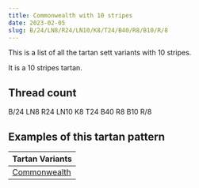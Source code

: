 ```yaml
---
title: Commonwealth with 10 stripes
date: 2023-02-05
slug: B/24/LN8/R24/LN10/K8/T24/B40/R8/B10/R/8
---
```

This is a list of all the tartan sett variants with 10 stripes.

It is a 10 stripes tartan.


## Thread count
B/24 LN8 R24 LN10 K8 T24 B40 R8 B10 R/8

## Examples of this tartan pattern

| Tartan Variants |
|---------------|
| [Commonwealth](/variants/b/24/ln8/r24/ln10/k8/t24/b40/r8/b10/r/8-b304080-k000000-lne0e0e0-rc00000-t703000)||
